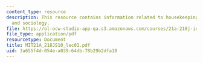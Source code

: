 ```yaml
---
content_type: resource
description: This resource contains information related to housekeeping, anthropology
  and sociology.
file: https://ol-ocw-studio-app-qa.s3.amazonaws.com/courses/21a-218j-identity-and-difference-spring-2010/3a655f4d054ea03964db78b29b2dfa10_MIT21A_218JS10_lec01.pdf
file_type: application/pdf
resourcetype: Document
title: MIT21A_218JS10_lec01.pdf
uid: 3a655f4d-054e-a039-64db-78b29b2dfa10
---
```

